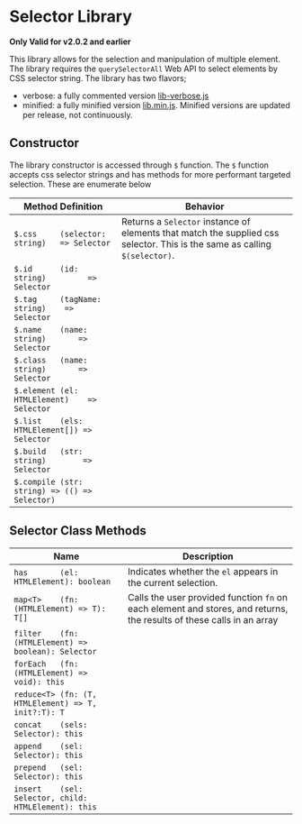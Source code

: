 # Selector Library

**Only Valid for v2.0.2 and earlier** 

This library allows for the selection and manipulation of multiple element. The library requires the `querySelectorAll` Web API to select elements by CSS selector string. The library has two flavors;
* verbose:  a fully commented version [lib-verbose.js](https://github.com/jcopi/Selector_Library/blob/master/lib-verbose.js)
* minified: a fully minified version [lib.min.js](https://github.com/jcopi/Selector_Library/blob/master/lib.min.js). Minified versions are updated per release, not continuously.

## Constructor
The library constructor is accessed through `$` function. The `$` function accepts css selector strings and has methods for more performant targeted selection. These are enumerate below

| Method Definition                             | Behavior    |
| ---                                           | ---         |
| `$.css     (selector: string)   => Selector`  | Returns a `Selector` instance of elements that match the supplied css selector. This is the same as calling `$(selector)`. |
| `$.id      (id: string)         => Selector`  | |
| `$.tag     (tagName: string)    => Selector`  | |
| `$.name    (name: string)       => Selector`  | |
| `$.class   (name: string)       => Selector`  | |
| `$.element (el: HTMLElement)    => Selector`  | |
| `$.list    (els: HTMLElement[]) => Selector`  | |
| `$.build   (str: string)        => Selector`  | |
| `$.compile (str: string) => (() => Selector)` | |

## Selector Class Methods

| Name                                                  | Description |
| ---                                                   | ---         |
| `has       (el: HTMLElement): boolean`                | Indicates whether the `el` appears in the current selection. |
| `map<T>    (fn: (HTMLElement) => T): T[]`             | Calls the user provided function `fn` on each element and stores, and returns, the results of these calls in an array |
| `filter    (fn: (HTMLElement) => boolean): Selector`  | |
| `forEach   (fn: (HTMLElement) => void): this`         | |
| `reduce<T> (fn: (T, HTMLElement) => T, init?:T): T`   | |
| `concat    (sels: Selector): this`                    | |
| `append    (sel: Selector): this`                     | |
| `prepend   (sel: Selector): this`                     | |
| `insert    (sel: Selector, child: HTMLElement): this` | |


